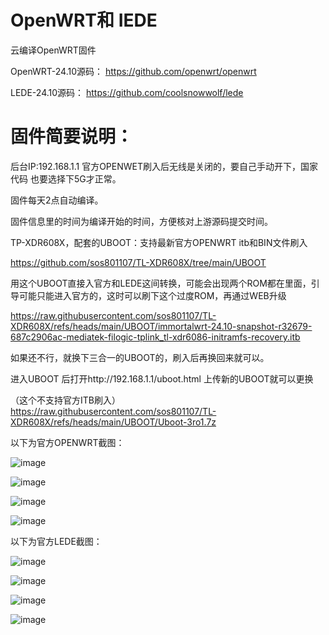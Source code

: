 # OpenWRT和 IEDE
云编译OpenWRT固件

OpenWRT-24.10源码：
https://github.com/openwrt/openwrt

LEDE-24.10源码：
https://github.com/coolsnowwolf/lede


# 固件简要说明：
后台IP:192.168.1.1
官方OPENWET刷入后无线是关闭的，要自己手动开下，国家代码	也要选择下5G才正常。

固件每天2点自动编译。

固件信息里的时间为编译开始的时间，方便核对上游源码提交时间。

TP-XDR608X，配套的UBOOT：支持最新官方OPENWRT itb和BIN文件刷入

https://github.com/sos801107/TL-XDR608X/tree/main/UBOOT

用这个UBOOT直接入官方和LEDE这间转换，可能会出现两个ROM都在里面，引导可能只能进入官方的，这时可以刷下这个过度ROM，再通过WEB升级 

https://raw.githubusercontent.com/sos801107/TL-XDR608X/refs/heads/main/UBOOT/immortalwrt-24.10-snapshot-r32679-687c2906ac-mediatek-filogic-tplink_tl-xdr6086-initramfs-recovery.itb

如果还不行，就换下三合一的UBOOT的，刷入后再换回来就可以。

进入UBOOT 后打开http://192.168.1.1/uboot.html 上传新的UBOOT就可以更换

（这个不支持官方ITB刷入）
https://raw.githubusercontent.com/sos801107/TL-XDR608X/refs/heads/main/UBOOT/Uboot-3ro1.7z


以下为官方OPENWRT截图：

![image](https://github.com/user-attachments/assets/52995d5f-68d0-46e6-be6e-14b3a17b8361)

![image](https://github.com/user-attachments/assets/4fff19fd-cfb0-4888-9d19-5f148605301a)

![image](https://github.com/user-attachments/assets/40c55ad8-7353-45e9-8781-d5dd19732ce5)

![image](https://github.com/user-attachments/assets/6877d258-5579-45d4-8830-194ef9a5ef14)


以下为官方LEDE截图：

![image](https://github.com/user-attachments/assets/0619f0e0-e3e5-494b-b079-8b1a5762ae2c)

![image](https://github.com/user-attachments/assets/c79bc135-f90d-429d-b36e-17f5c4d3d31d)

![image](https://github.com/user-attachments/assets/efe79a70-ec2f-4ff6-9ae7-0a32971e82c3)

![image](https://github.com/user-attachments/assets/57d9f759-d78e-4a24-a489-321894206feb)
